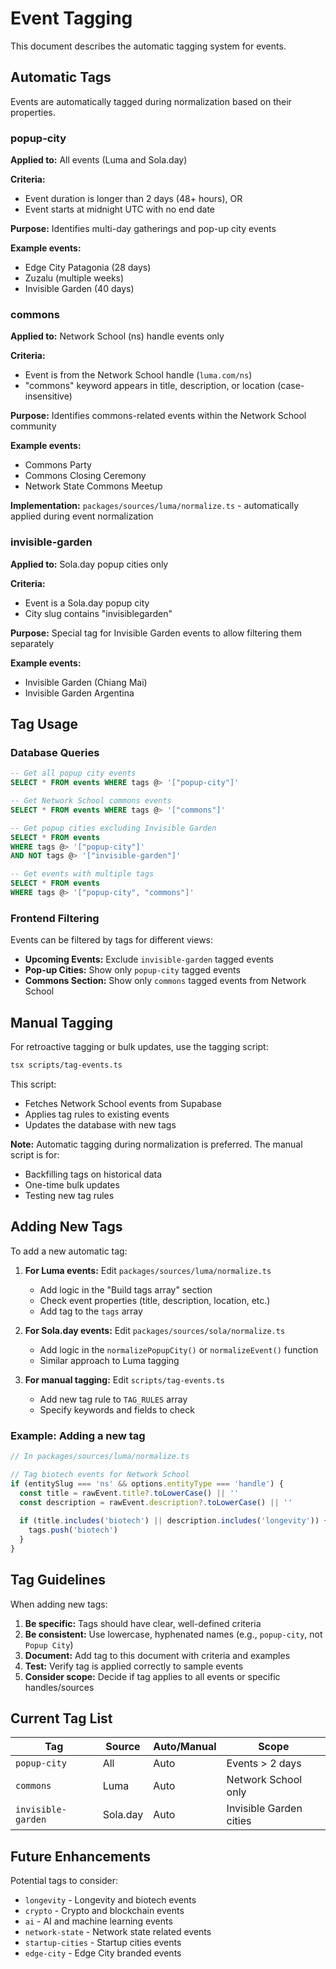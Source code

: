 # Event Tagging

This document describes the automatic tagging system for events.

## Automatic Tags

Events are automatically tagged during normalization based on their properties.

### popup-city

**Applied to:** All events (Luma and Sola.day)

**Criteria:**
- Event duration is longer than 2 days (48+ hours), OR
- Event starts at midnight UTC with no end date

**Purpose:** Identifies multi-day gatherings and pop-up city events

**Example events:**
- Edge City Patagonia (28 days)
- Zuzalu (multiple weeks)
- Invisible Garden (40 days)

### commons

**Applied to:** Network School (ns) handle events only

**Criteria:**
- Event is from the Network School handle (`luma.com/ns`)
- "commons" keyword appears in title, description, or location (case-insensitive)

**Purpose:** Identifies commons-related events within the Network School community

**Example events:**
- Commons Party
- Commons Closing Ceremony
- Network State Commons Meetup

**Implementation:** `packages/sources/luma/normalize.ts` - automatically applied during event normalization

### invisible-garden

**Applied to:** Sola.day popup cities only

**Criteria:**
- Event is a Sola.day popup city
- City slug contains "invisiblegarden"

**Purpose:** Special tag for Invisible Garden events to allow filtering them separately

**Example events:**
- Invisible Garden (Chiang Mai)
- Invisible Garden Argentina

## Tag Usage

### Database Queries

```sql
-- Get all popup city events
SELECT * FROM events WHERE tags @> '["popup-city"]'

-- Get Network School commons events
SELECT * FROM events WHERE tags @> '["commons"]'

-- Get popup cities excluding Invisible Garden
SELECT * FROM events 
WHERE tags @> '["popup-city"]' 
AND NOT tags @> '["invisible-garden"]'

-- Get events with multiple tags
SELECT * FROM events 
WHERE tags @> '["popup-city", "commons"]'
```

### Frontend Filtering

Events can be filtered by tags for different views:

- **Upcoming Events:** Exclude `invisible-garden` tagged events
- **Pop-up Cities:** Show only `popup-city` tagged events
- **Commons Section:** Show only `commons` tagged events from Network School

## Manual Tagging

For retroactive tagging or bulk updates, use the tagging script:

```bash
tsx scripts/tag-events.ts
```

This script:
- Fetches Network School events from Supabase
- Applies tag rules to existing events
- Updates the database with new tags

**Note:** Automatic tagging during normalization is preferred. The manual script is for:
- Backfilling tags on historical data
- One-time bulk updates
- Testing new tag rules

## Adding New Tags

To add a new automatic tag:

1. **For Luma events:** Edit `packages/sources/luma/normalize.ts`
   - Add logic in the "Build tags array" section
   - Check event properties (title, description, location, etc.)
   - Add tag to the `tags` array

2. **For Sola.day events:** Edit `packages/sources/sola/normalize.ts`
   - Add logic in the `normalizePopupCity()` or `normalizeEvent()` function
   - Similar approach to Luma tagging

3. **For manual tagging:** Edit `scripts/tag-events.ts`
   - Add new tag rule to `TAG_RULES` array
   - Specify keywords and fields to check

### Example: Adding a new tag

```typescript
// In packages/sources/luma/normalize.ts

// Tag biotech events for Network School
if (entitySlug === 'ns' && options.entityType === 'handle') {
  const title = rawEvent.title?.toLowerCase() || ''
  const description = rawEvent.description?.toLowerCase() || ''
  
  if (title.includes('biotech') || description.includes('longevity')) {
    tags.push('biotech')
  }
}
```

## Tag Guidelines

When adding new tags:

1. **Be specific:** Tags should have clear, well-defined criteria
2. **Be consistent:** Use lowercase, hyphenated names (e.g., `popup-city`, not `Popup City`)
3. **Document:** Add tag to this document with criteria and examples
4. **Test:** Verify tag is applied correctly to sample events
5. **Consider scope:** Decide if tag applies to all events or specific handles/sources

## Current Tag List

| Tag | Source | Auto/Manual | Scope |
|-----|--------|-------------|-------|
| `popup-city` | All | Auto | Events > 2 days |
| `commons` | Luma | Auto | Network School only |
| `invisible-garden` | Sola.day | Auto | Invisible Garden cities |

## Future Enhancements

Potential tags to consider:

- `longevity` - Longevity and biotech events
- `crypto` - Crypto and blockchain events
- `ai` - AI and machine learning events
- `network-state` - Network state related events
- `startup-cities` - Startup cities events
- `edge-city` - Edge City branded events


